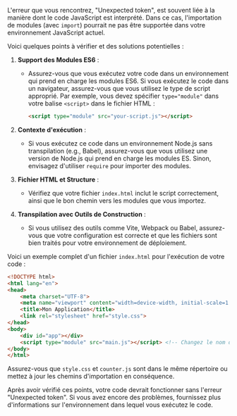 L'erreur que vous rencontrez, "Unexpected token", est souvent liée à la manière dont le code JavaScript est interprété. Dans ce cas, l'importation de modules (avec `import`) pourrait ne pas être supportée dans votre environnement JavaScript actuel.

Voici quelques points à vérifier et des solutions potentielles :

1. **Support des Modules ES6** :
   - Assurez-vous que vous exécutez votre code dans un environnement qui prend en charge les modules ES6. Si vous exécutez le code dans un navigateur, assurez-vous que vous utilisez le type de script approprié. Par exemple, vous devez spécifier `type="module"` dans votre balise `<script>` dans le fichier HTML :
     ```html
     <script type="module" src="your-script.js"></script>
     ```

2. **Contexte d'exécution** :
   - Si vous exécutez ce code dans un environnement Node.js sans transpilation (e.g., Babel), assurez-vous que vous utilisez une version de Node.js qui prend en charge les modules ES. Sinon, envisagez d'utiliser `require` pour importer des modules.

3. **Fichier HTML et Structure** :
   - Vérifiez que votre fichier `index.html` inclut le script correctement, ainsi que le bon chemin vers les modules que vous importez.

4. **Transpilation avec Outils de Construction** :
   - Si vous utilisez des outils comme Vite, Webpack ou Babel, assurez-vous que votre configuration est correcte et que les fichiers sont bien traités pour votre environnement de déploiement.

Voici un exemple complet d'un fichier `index.html` pour l'exécution de votre code :

```html
<!DOCTYPE html>
<html lang="en">
<head>
    <meta charset="UTF-8">
    <meta name="viewport" content="width=device-width, initial-scale=1.0">
    <title>Mon Application</title>
    <link rel="stylesheet" href="style.css">
</head>
<body>
    <div id="app"></div>
    <script type="module" src="main.js"></script> <!-- Changez le nom de votre fichier JS ici -->
</body>
</html>
```

Assurez-vous que `style.css` et `counter.js` sont dans le même répertoire ou mettez à jour les chemins d'importation en conséquence.

Après avoir vérifié ces points, votre code devrait fonctionner sans l'erreur "Unexpected token". Si vous avez encore des problèmes, fournissez plus d'informations sur l'environnement dans lequel vous exécutez le code.
